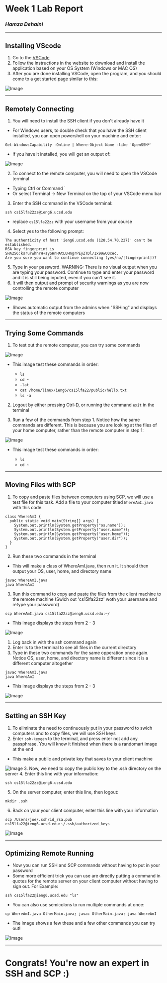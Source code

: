 # **Week 1 Lab Report**
### *Hamza Dehaini*

---

## Installing VScode

1. Go to the [VSCode](https://code.visualstudio.com/)
2. Follow the instructions in the website to download and install the application based on your OS System (Windows or MAC OS)
3. After you are done installing VSCode, open the program, and you should come to a get started page similar to this:

![Image](pictures\installingvscode15l.JPG)

---

## Remotely Connecting

1. You will need to install the SSH client if you don't already have it
- For Windows users, to double check that you have the SSH client installed, you can open powershell on your machine and enter:
```
Get-WindowsCapability -Online | Where-Object Name -like 'OpenSSH*'
```
- If you have it installed, you will get an output of:

![Image](pictures\psoutput.JPG)

2. To connect to the remote computer, you will need to open the VSCode terminal
- Typing Ctrl or Command `
- Or select Terminal -> New Terminal on the top of your VSCode menu bar
3. Enter the SSH command in the VSCode terminal:
```
ssh cs15lfa22zz@ieng6.ucsd.edu
```
- replace `cs15lfa22zz` with your username from your course
4. Select yes to the following prompt:
```
The authenticity of host 'ieng6.ucsd.edu (128.54.70.227)' can't be established.
RSA key fingerprint is SHA256:ksruYwhnYH+sySHnHAtLUHngrPEyZTDl/1x99wUQcec.
Are you sure you want to continue connecting (yes/no/[fingerprint])?
```
5. Type in your password. WARNING: There is no visual output when you are typing your password. Continue to type and enter your password and it is still being inputed, even if you can't see it.
6. It will then output and prompt of security warnings as you are now controlling the remote computer

![Image](pictures\remote.JPG)

- Shows automatic output from the admins when "SSHing" and displays the status of the remote computers

---

## Trying Some Commands

1. To test out the remote computer, you can try some commands

![Image](pictures\commands.JPG)
- This image test these commands in order:

  - `ls`
  - `cd ~`
  - `-lat`
  - `cat /home/linux/ieng6/cs15lfa22/public/hello.txt`
  - `ls -a`

2. Logout by either pressing Ctrl-D, or running the command `exit` in the terminal

3. Run a few of the commands from step 1. Notice how the same commands are different. This is because you are looking at the files of your home computer, rather than the remote computer in step 1:

![Image](pictures\commands1.JPG)

- This image test these commands in order:

  - `ls`
  - `cd ~`

---

## Moving Files with SCP

1. To copy and paste files between computers using SCP, we will use a test file for this task. Add a file to your computer titled `WhereAmI.java` with this code:

```
class WhereAmI {
  public static void main(String[] args) {
    System.out.println(System.getProperty("os.name"));
    System.out.println(System.getProperty("user.name"));
    System.out.println(System.getProperty("user.home"));
    System.out.println(System.getProperty("user.dir"));
  }
}
```

2. Run these two commands in the terminal
- This will make a class of WhereAmI.java, then run it. It should then output your OS, user, home, and directory name
```
javac WhereAmI.java
java WhereAmI
```
3. Run this command to copy and paste the files from the client machine to the remote machine (Swich out 'cs15lfa22zz' woth your username and retype your password)
```
scp WhereAmI.java cs15lfa22zz@ieng6.ucsd.edu:~/
```
- This image displays the steps from 2 - 3

![Image](pictures\scp.JPG)
1. Log back in with the ssh command again
2. Enter ls to the terminal to see all files in the current directory
3. Type in these two commands for the same opperation once again. Notice OS, user, home, and directory name is different since it is a different computer altogether
```
javac WhereAmI.java
java WhereAmI
```
- This image displays the steps from 2 - 3

![Image](pictures\ssh.JPG)

---

## Setting an SSH Key

1. To eliminate the need to continuously put in your password to swich computers and to copy files, we will use SSH keys
2. Enter `ssh-keygen` to the terminal, and press enter not add any passphrase. You will know it finished when there is a randomart image at the end
- This make a public and private key that saves to your client machine

![Image](pictures\settingssh.JPG)
3. Now, we need to copy the public key to the .ssh directory on the server
4. Enter this line with your information:
```
ssh cs15lfa22zz@ieng6.ucsd.edu
```
5. On the server computer, enter this line, then logout:
```
mkdir .ssh
```
6. Back on your your client computer, enter this line with your information
```
scp /Users/joe/.ssh/id_rsa.pub cs15lfa22@ieng6.ucsd.edu:~/.ssh/authorized_keys
```
![Image](pictures\settingssh2.JPG)

---

## Optimizing Remote Running

- Now you can run SSH and SCP commands without having to put in your password
- Some more efficient trick you can use are directly putting a command in quotes for the remote server on your client computer without having to sign out. For Example:

```
ssh cs15lfa22@ieng6.ucsd.edu "ls"
```

- You can also use semicolons to run multiple commands at once:

```
cp WhereAmI.java OtherMain.java; javac OtherMain.java; java WhereAmI
```

- The image shows a few these and a few other commands you can try out!

![Image](pictures\quicktricks.JPG)

---

# Congrats! You're now an expert in SSH and SCP :)